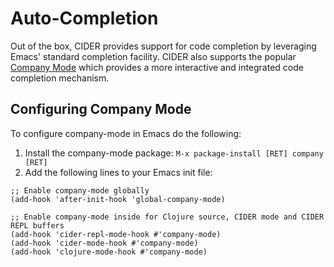 # Auto-Completion

Out of the box, CIDER provides support for code completion by leveraging Emacs' standard completion facility. CIDER also supports the popular [Company Mode](http://company-mode.github.io/) which provides a more interactive and integrated code completion mechanism.

## Configuring Company Mode

To configure company-mode in Emacs do the following:

1. Install the company-mode package: `M-x package-install [RET] company [RET]`
2. Add the following lines to your Emacs init file:

```
;; Enable company-mode globally
(add-hook 'after-init-hook 'global-company-mode)

;; Enable company-mode inside for Clojure source, CIDER mode and CIDER REPL buffers
(add-hook 'cider-repl-mode-hook #'company-mode)
(add-hook 'cider-mode-hook #'company-mode)
(add-hook 'clojure-mode-hook #'company-mode)
```











